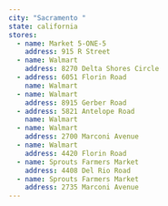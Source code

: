 ```yaml
---
city: "Sacramento "
state: california
stores:
  - name: Market 5-ONE-5
    address: 915 R Street
  - name: Walmart
    address: 8270 Delta Shores Circle
  - address: 6051 Florin Road
    name: Walmart
  - name: Walmart
    address: 8915 Gerber Road
  - address: 5821 Antelope Road
    name: Walmart
  - name: Walmart
    address: 2700 Marconi Avenue
  - name: Walmart
    address: 4420 Florin Road
  - name: Sprouts Farmers Market
    address: 4408 Del Rio Road
  - name: Sprouts Farmers Market
    address: 2735 Marconi Avenue
---
```

